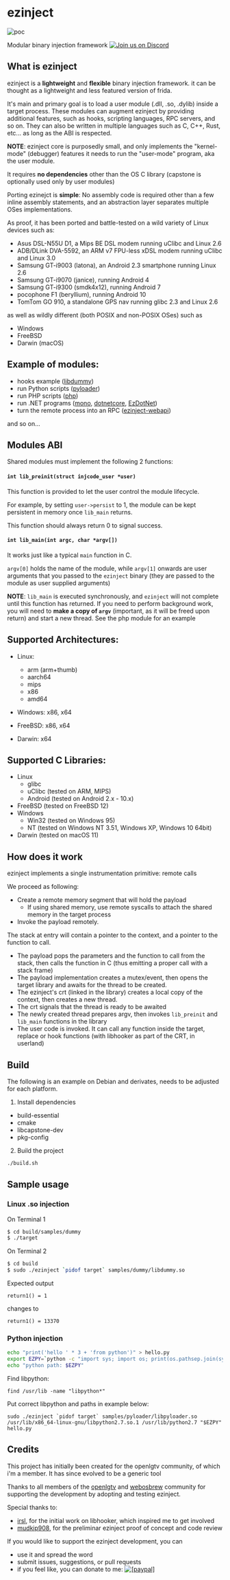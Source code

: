 # ezinject

![poc](doc/ezinject_w95.gif)

Modular binary injection framework [![Join us on Discord](https://img.shields.io/static/v1?link=https://discord.gg/wsZhBCEJsX&message=Join%20Discord&logo=discord&style=flat&color=107090&labelColor=5E5E5E&label=&logoColor=white)](https://discord.gg/wsZhBCEJsX)

## What is ezinject
ezinject is a **lightweight** and **flexible** binary injection framework.
it can be thought as a lightweight and less featured version of frida.

It's main and primary goal is to load a user module (.dll, .so, .dylib) inside a target process.
These modules can augment ezinject by providing additional features, such as hooks, scripting languages, RPC servers, and so on.
They can also be written in multiple languages such as C, C++, Rust, etc... as long as the ABI is respected.

**NOTE**: ezinject core is purposedly small, and only implements the "kernel-mode" (debugger) features it needs to run the "user-mode" program, aka the user module.

It requires **no dependencies** other than the OS C library (capstone is optionally used only by user modules)

Porting ezinejct is **simple**: No assembly code is required other than a few inline assembly statements, and an abstraction layer separates multiple OSes implementations.

As proof, it has been ported and battle-tested on a wild variety of Linux devices such as:

- Asus DSL-N55U D1, a Mips BE DSL modem running uClibc and Linux 2.6
- ADB/DLink DVA-5592, an ARM v7 FPU-less xDSL modem running uClibc and Linux 3.0
- Samsung GT-i9003 (latona), an Android 2.3 smartphone running Linux 2.6
- Samsung GT-i9070 (janice), running Android 4
- Samsung GT-i9300 (smdk4x12), running Android 7
- pocophone F1 (beryllium), running Android 10
- TomTom GO 910, a standalone GPS nav running glibc 2.3 and Linux 2.6

as well as wildly different (both POSIX and non-POSIX OSes) such as

- Windows
- FreeBSD
- Darwin (macOS)

## Example of modules:
- hooks example ([libdummy](https://github.com/smx-smx/ezinject/tree/master/samples/dummy))
- run Python scripts ([pyloader](https://github.com/smx-smx/ezinject/tree/master/samples/pyloader))
- run PHP scripts ([php](https://github.com/smx-smx/ezinject/tree/master/samples/php))
- run .NET programs ([mono](https://github.com/smx-smx/ezinject/tree/master/samples/mono), [dotnetcore](https://github.com/smx-smx/ezinject/tree/master/samples/dotnetcore), [EzDotNet](https://github.com/smx-smx/EzDotnet))
- turn the remote process into an RPC ([ezinject-webapi](https://github.com/smx-smx/ezinject-webapi))

and so on...

## Modules ABI
Shared modules must implement the following 2 functions:

#### `int lib_preinit(struct injcode_user *user)`
This function is provided to let the user control the module lifecycle.

For example, by setting `user->persist` to 1, the module can be kept persistent in memory once `lib_main` returns.

This function should always return 0 to signal success.

#### `int lib_main(int argc, char *argv[])`
It works just like a typical `main` function in C.

`argv[0]` holds the name of the module, while `argv[1]` onwards are user arguments that you passed to the `ezinject` binary (they are passed to the module as user supplied arguments)

**NOTE**: `lib_main` is executed synchronously, and `ezinject` will not complete until this function has returned. If you need to perform background work, you will need to **make a copy of `argv`** (important, as it will be freed upon return) and start a new thread.
See the php module for an example


## Supported Architectures:
- Linux:
  - arm (arm+thumb)
  - aarch64
  - mips
  - x86
  - amd64

- Windows: x86, x64
- FreeBSD: x86, x64
- Darwin: x64

## Supported C Libraries:
- Linux
  - glibc
  - uClibc (tested on ARM, MIPS)
  - Android (tested on Android 2.x - 10.x)
- FreeBSD (tested on FreeBSD 12)
- Windows
  - Win32 (tested on Windows 95)
  - NT (tested on Windows NT 3.51, Windows XP, Windows 10 64bit)
- Darwin (tested on macOS 11)

## How does it work

ezinject implements a single instrumentation primitive: remote calls

We proceed as following:

- Create a remote memory segment that will hold the payload
  - If using shared memory, use remote syscalls to attach the shared memory in the target process
- Invoke the payload remotely.

The stack at entry will contain a pointer to the context, and a pointer to the function to call.
- The payload pops the parameters and the function to call from the stack, then calls the function in C (thus emitting a proper call with a stack frame)
- The payload implementation creates a mutex/event, then opens the target library and awaits for the thread to be created.
- The ezinject's crt (linked in the library) creates a local copy of the context, then creates a new thread.
- The crt signals that the thread is ready to be awaited
- The newly created thread prepares argv, then invokes `lib_preinit` and `lib_main` functions in the library
- The user code is invoked. It can call any function inside the target, replace or hook functions (with libhooker as part of the CRT, in userland)

## Build

The following is an example on Debian and derivates, needs to be adjusted for each platform.

1. Install dependencies
- build-essential
- cmake
- libcapstone-dev
- pkg-config

2. Build the project
```sh
./build.sh
```

## Sample usage

### Linux .so injection

On Terminal 1
```sh
$ cd build/samples/dummy
$ ./target
```

On Terminal 2
```sh
$ cd build
$ sudo ./ezinject `pidof target` samples/dummy/libdummy.so
```

Expected output
```text
return1() = 1
```
changes to
```
return1() = 13370
```

### Python injection

```sh
echo "print('hello ' * 3 + 'from python')" > hello.py
export EZPY=`python -c "import sys; import os; print(os.pathsep.join(sys.path))"`
echo "python path: $EZPY"
```

Find libpython:
```
find /usr/lib -name "libpython*"
```

Put correct libpython and paths in example below:
```
sudo ./ezinject `pidof target` samples/pyloader/libpyloader.so /usr/lib/x86_64-linux-gnu/libpython2.7.so.1 /usr/lib/python2.7 "$EZPY" hello.py
```

## Credits
This project has initially been created for the openlgtv community, of which i'm a member. It has since evolved to be a generic tool

Thanks to all members of the [openlgtv](https://github.com/openlgtv) and [webosbrew](https://github.com/webosbrew) community for supporting the development by adopting and testing ezinject.

Special thanks to:
- [irsl](https://github.com/irsl), for the initial work on libhooker, which inspired me to get involved
- [mudkip908](https://github.com/mudkip908), for the preliminar ezinject proof of concept and code review

If you would like to support the ezinject development, you can
- use it and spread the word
- submit issues, suggestions, or pull requests
- if you feel like, you can donate to me: <a href="https://www.paypal.com/cgi-bin/webscr?cmd=_s-xclick&hosted_button_id=K58G5YC9M76QN"><img src="https://www.paypalobjects.com/en_US/i/btn/btn_donate_LG.gif" alt="[paypal]" /></a>
